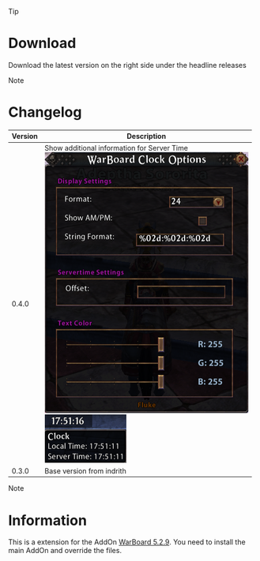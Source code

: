 > [!TIP]
> # Download
> Download the latest version on the right side under the headline releases

> [!NOTE]
> # Changelog
> 
> | Version  | Description |
> | ------------- | ------------- |
> | 0.4.0  | Show additional information for Server Time <br>![Settings](https://github.com/Makume/WarBoard_Clock/blob/d4c9fcfcd36f1a60000b85c4725fc5701902b081/Images/Settings.png)<br>![Tooltip](https://github.com/Makume/WarBoard_Clock/blob/d4c9fcfcd36f1a60000b85c4725fc5701902b081/Images/Tooltip.png)|
> | 0.3.0  | Base version from indrith  |

> [!NOTE]
> # Information
> 
> This is a extension for the AddOn [WarBoard 5.2.9](https://tools.idrinth.de/addons/warboard/). You need to install the main AddOn and override the files.
